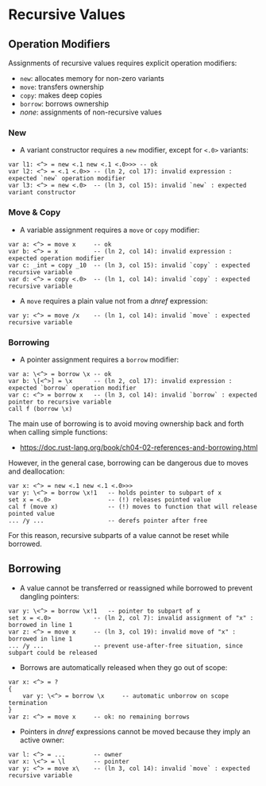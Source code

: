 # Recursive Values

## Operation Modifiers

Assignments of recursive values requires explicit operation modifiers:

- `new`:    allocates memory for non-zero variants
- `move`:   transfers ownership
- `copy`:   makes deep copies
- `borrow`: borrows ownership
- *none*:   assignments of non-recursive values

### New

- A variant constructor requires a `new` modifier, except for `<.0>` variants:

```
var l1: <^> = new <.1 new <.1 <.0>>> -- ok
var l2: <^> = <.1 <.0>> -- (ln 2, col 17): invalid expression : expected `new` operation modifier
var l3: <^> = new <.0>  -- (ln 3, col 15): invalid `new` : expected variant constructor
```

### Move & Copy

- A variable assignment requires a `move` or `copy` modifier:

```
var a: <^> = move x     -- ok
var b: <^> = x          -- (ln 2, col 14): invalid expression : expected operation modifier
var c: _int = copy _10  -- (ln 3, col 15): invalid `copy` : expected recursive variable
var d: <^> = copy <.0>  -- (ln 1, col 14): invalid `copy` : expected recursive variable
```

- A `move` requires a plain value not from a *dnref* expression:

```
var y: <^> = move /x    -- (ln 1, col 14): invalid `move` : expected recursive variable
```

### Borrowing

- A pointer assignment requires a `borrow` modifier:

```
var a: \<^> = borrow \x -- ok
var b: \[<^>] = \x      -- (ln 2, col 17): invalid expression : expected `borrow` operation modifier
var c: <^> = borrow x   -- (ln 3, col 14): invalid `borrow` : expected pointer to recursive variable
call f (borrow \x)
```

The main use of borrowing is to avoid moving ownership back and forth when
calling simple functions:

- https://doc.rust-lang.org/book/ch04-02-references-and-borrowing.html

However, in the general case, borrowing can be dangerous due to moves and
deallocation:

```
var x: <^> = new <.1 new <.1 <.0>>>
var y: \<^> = borrow \x!1   -- holds pointer to subpart of x
set x = <.0>                -- (!) releases pointed value
cal f (move x)              -- (!) moves to function that will release pointed value
... /y ...                  -- derefs pointer after free
```

For this reason, recursive subparts of a value cannot be reset while borrowed.

## Borrowing

- A value cannot be transferred or reassigned while borrowed to prevent dangling pointers:

```
var y: \<^> = borrow \x!1   -- pointer to subpart of x
set x = <.0>            -- (ln 2, col 7): invalid assignment of "x" : borrowed in line 1
var z: <^> = move x     -- (ln 3, col 19): invalid move of "x" : borrowed in line 1
... /y ...              -- prevent use-after-free situation, since subpart could be released
```

- Borrows are automatically released when they go out of scope:

```
var x: <^> = ?
{
    var y: \<^> = borrow \x     -- automatic unborrow on scope termination
}
var z: <^> = move x     -- ok: no remaining borrows
```

- Pointers in *dnref* expressions cannot be moved because they imply an active owner:

```
var l: <^> = ...        -- owner
var x: \<^> = \l        -- pointer
var y: <^> = move x\    -- (ln 3, col 14): invalid `move` : expected recursive variable
```


